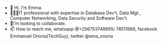 - 👋 Hi, I’m Emma.
- 👨🏿‍💻IT professional with expertise in Database Dev't, Data Mgt., Computer Networking, Data Security and Software Dev't. 
- 🤝I’m looking to collaborate.
- 📫 How to reach me, whatsapp @+256753748665/ 78511866, facebook Emmanuel Onoria(TechGuy), twitter @ema_onoria

<!---
Ehmmah256/Ehmmah256 is a ✨ special ✨ repository because its `README.md` (this file) appears on your GitHub profile.
You can click the Preview link to take a look at your changes.
--->
